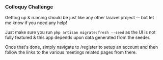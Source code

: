 ### Colloquy Challenge

Getting up & running should be just like any other laravel project -- 
but let me know if you need any help!

Just make sure you run 
`php artisan migrate:fresh --seed` 
as the UI is not fully featured & this app depends upon data generated from the seeder.

Once that's done, simply navigate to /register to setup an account and then follow
the links to the various meetings related pages from there.

